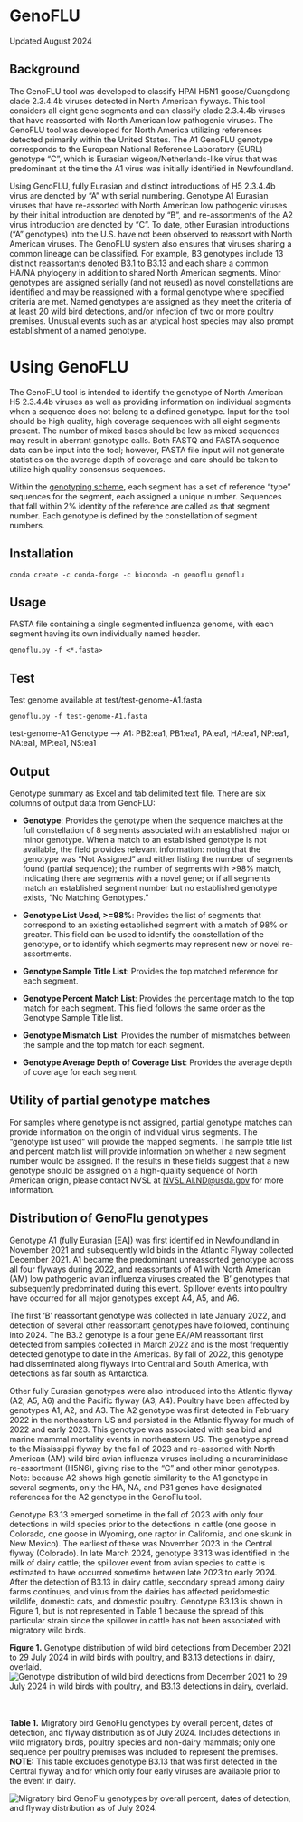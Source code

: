 # GenoFLU

Updated August 2024

## Background

The GenoFLU tool was developed to classify HPAI H5N1 goose/Guangdong clade 2.3.4.4b viruses detected in North American flyways. This tool considers all eight gene segments and can classify clade 2.3.4.4b viruses that have reassorted with North American low pathogenic viruses. The GenoFLU tool was developed for North America utilizing references detected primarily within the United States. The A1 GenoFLU genotype corresponds to the European National Reference Laboratory (EURL) genotype “C”, which is Eurasian wigeon/Netherlands-like virus that was predominant at the time the A1 virus was initially identified in Newfoundland.

Using GenoFLU, fully Eurasian and distinct introductions of H5 2.3.4.4b virus are denoted by “A” with serial numbering. Genotype A1 Eurasian viruses that have re-assorted with North American low pathogenic viruses by their initial introduction are denoted by “B”, and re-assortments of the A2 virus introduction are denoted by “C”. To date, other Eurasian introductions (“A” genotypes) into the U.S. have not been observed to reassort with North American viruses. The GenoFLU system also ensures that viruses sharing a common lineage can be classified. For example, B3 genotypes include 13 distinct reassortants denoted B3.1 to B3.13 and each share a common HA/NA phylogeny in addition to shared North American segments. Minor genotypes are assigned serially (and not reused) as novel constellations are identified and may be reassigned with a formal genotype where specified criteria are met. Named genotypes are assigned as they meet the criteria of at least 20 wild bird detections, and/or infection of two or more poultry premises. Unusual events such as an atypical host species may also prompt establishment of a named genotype.

# Using GenoFLU

The GenoFLU tool is intended to identify the genotype of North American H5 2.3.4.4b viruses as well as providing information on individual segments when a sequence does not belong to a defined genotype. Input for the tool should be high quality, high coverage sequences with all eight segments present. The number of mixed bases should be low as mixed sequences may result in aberrant genotype calls. Both FASTQ and FASTA sequence data can be input into the tool; however, FASTA file input will not generate statistics on the average depth of coverage and care should be taken to utilize high quality consensus sequences.

Within the [genotyping scheme](./docs/Genotyping_reference_for_US_H5_2.3.4.4b.pdf), each segment has a set of reference “type” sequences for the segment, each assigned a unique number. Sequences that fall within 2% identity of the reference are called as that segment number. Each genotype is defined by the constellation of segment numbers.

## Installation

```
conda create -c conda-forge -c bioconda -n genoflu genoflu
```

## Usage

FASTA file containing a single segmented influenza genome, with each segment having its own individually named header.

```
genoflu.py -f <*.fasta>
```

## Test

Test genome available at test/test-genome-A1.fasta

```
genoflu.py -f test-genome-A1.fasta
```

test-genome-A1 Genotype --> A1: PB2:ea1, PB1:ea1, PA:ea1, HA:ea1, NP:ea1, NA:ea1, MP:ea1, NS:ea1

## Output

Genotype summary as Excel and tab delimited text file. There are six columns of output data from GenoFLU:

-   **Genotype**: Provides the genotype when the sequence matches at the full constellation of 8 segments associated with an established major or minor genotype. When a match to an established genotype is not available, the field provides relevant information: noting that the genotype was “Not Assigned” and either listing the number of segments found (partial sequence); the number of segments with >98% match, indicating there are segments with a novel gene; or if all segments match an established segment number but no established genotype exists, “No Matching Genotypes.”

-   **Genotype List Used, >=98%**: Provides the list of segments that correspond to an existing established segment with a match of 98% or greater. This field can be used to identify the constellation of the genotype, or to identify which segments may represent new or novel re-assortments.

-   **Genotype Sample Title List**: Provides the top matched reference for each segment.

-   **Genotype Percent Match List**: Provides the percentage match to the top match for each segment. This field follows the same order as the Genotype Sample Title list.

-   **Genotype Mismatch List**: Provides the number of mismatches between the sample and the top match for each segment.

-   **Genotype Average Depth of Coverage List**: Provides the average depth of coverage for each segment.

## Utility of partial genotype matches

For samples where genotype is not assigned, partial genotype matches can provide information on the origin of individual virus segments. The “genotype list used” will provide the mapped segments. The sample title list and percent match list will provide information on whether a new segment number would be assigned. If the results in these fields suggest that a new genotype should be assigned on a high-quality sequence of North American origin, please contact NVSL at NVSL.AI.ND@usda.gov for more information.

## Distribution of GenoFlu genotypes

Genotype A1 (fully Eurasian [EA]) was first identified in Newfoundland in November 2021 and subsequently wild birds in the Atlantic Flyway collected December 2021. A1 became the predominant unreassorted genotype across all four flyways during 2022, and reassortants of A1 with North American (AM) low pathogenic avian influenza viruses created the ‘B’ genotypes that subsequently predominated during this event. Spillover events into poultry have occurred for all major genotypes except A4, A5, and A6.

The first ‘B’ reassortant genotype was collected in late January 2022, and detection of several other reassortant genotypes have followed, continuing into 2024. The B3.2 genotype is a four gene EA/AM reassortant first detected from samples collected in March 2022 and is the most frequently detected genotype to date in the Americas. By fall of 2022, this genotype had disseminated along flyways into Central and South America, with detections as far south as Antarctica.

Other fully Eurasian genotypes were also introduced into the Atlantic flyway (A2, A5, A6) and the Pacific flyway (A3, A4). Poultry have been affected by genotypes A1, A2, and A3. The A2 genotype was first detected in February 2022 in the northeastern US and persisted in the Atlantic flyway for much of 2022 and early 2023. This genotype was associated with sea bird and marine mammal mortality events in northeastern US. The genotype spread to the Mississippi flyway by the fall of 2023 and re-assorted with North American (AM) wild bird avian influenza viruses including a neuraminidase re-assortment (H5N6), giving rise to the “C” and other minor genotypes. Note: because A2 shows high genetic similarity to the A1 genotype in several segments, only the HA, NA, and PB1 genes have designated references for the A2 genotype in the GenoFlu tool.

Genotype B3.13 emerged sometime in the fall of 2023 with only four detections in wild species prior to the detections in cattle (one goose in Colorado, one goose in Wyoming, one raptor in California, and one skunk in New Mexico). The earliest of these was November 2023 in the Central flyway (Colorado). In late March 2024, genotype B3.13 was identified in the milk of dairy cattle; the spillover event from avian species to cattle is estimated to have occurred sometime between late 2023 to early 2024. After the detection of B3.13 in dairy cattle, secondary spread among dairy farms continues, and virus from the dairies has affected peridomestic wildlife, domestic cats, and domestic poultry. Genotype B3.13 is shown in Figure 1, but is not represented in Table 1 because the spread of this particular strain since the spillover in cattle has not been associated with migratory wild birds.

**Figure 1.** Genotype distribution of wild bird detections from December 2021 to 29 July 2024 in wild birds with poultry, and B3.13 detections in dairy, overlaid.
![Genotype distribution of wild bird detections from December 2021 to 29 July 2024 in wild birds with poultry, and B3.13 detections in dairy, overlaid.](./docs/wild_bird_detections_July2024.png)
<br>
<br>
<br>

**Table 1.** Migratory bird GenoFlu genotypes by overall percent, dates of detection, and flyway distribution as of July 2024. Includes detections in wild migratory birds, poultry species and non-dairy mammals; only one sequence per poultry premises was included to represent the premises. <b>NOTE:</b> This table excludes genotype B3.13 that was first detected in the Central flyway and for which only four early viruses are available prior to the event in dairy.

![Migratory bird GenoFlu genotypes by overall percent, dates of detection, and flyway distribution as of July 2024.](./docs/migratory_bird_genotypes_table_July2024.png)

